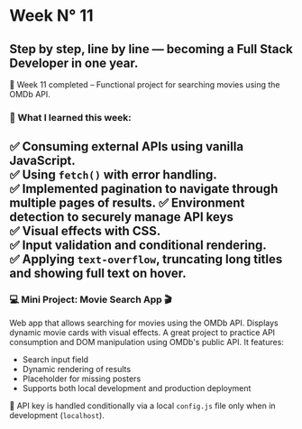 # Week N° 11

## Step by step, line by line — becoming a Full Stack Developer in one year.

📅 Week 11 completed – Functional project for searching movies using the OMDb API.

### 🧠 What I learned this week:

✅ Consuming external APIs using vanilla JavaScript.  
✅ Using `fetch()` with error handling.  
✅ Implemented pagination to navigate through multiple pages of results.
✅ Environment detection to securely manage API keys  
✅ Visual effects with CSS.  
✅ Input validation and conditional rendering.  
✅ Applying `text-overflow`, truncating long titles and showing full text on hover.
---

### 💻 Mini Project: Movie Search App 🎬

Web app that allows searching for movies using the OMDb API. Displays dynamic movie cards with visual effects. A great project to practice API consumption and DOM manipulation using OMDb's public API. It features:

- Search input field  
- Dynamic rendering of results  
- Placeholder for missing posters
- Supports both local development and production deployment

🔑 API key is handled conditionally via a local `config.js` file only when in development (`localhost`).


